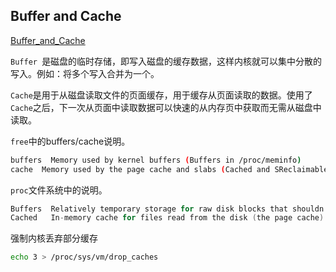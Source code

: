 ##  Buffer and Cache

[Buffer_and_Cache](https://medium.com/geekculture/linux-memory-buffer-vs-cache-44d8a187f310)

`Buffer `是磁盘的临时存储，即写入磁盘的缓存数据，这样内核就可以集中分散的写入。例如：将多个写入合并为一个。

`Cache`是用于从磁盘读取文件的页面缓存，用于缓存从页面读取的数据。使用了`Cache`之后，下一次从页面中读取数据可以快速的从内存页中获取而无需从磁盘中读取。

`free`中的buffers/cache说明。

```bash
buffers  Memory used by kernel buffers (Buffers in /proc/meminfo)
cache  Memory used by the page cache and slabs (Cached and SReclaimable in /proc/meminfo)
```

`proc`文件系统中的说明。

```cpp
Buffers  Relatively temporary storage for raw disk blocks that shouldn't get tremendously large.
Cached   In-memory cache for files read from the disk (the page cache).  Doesn't include SwapCached.
```

强制内核丢弃部分缓存

```bash
echo 3 > /proc/sys/vm/drop_caches
```

